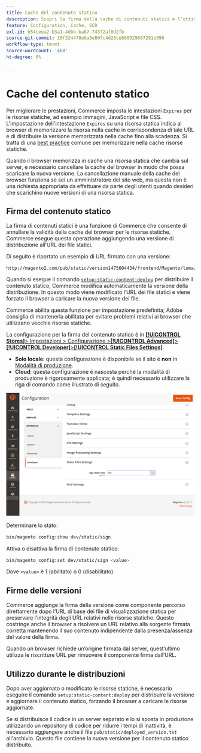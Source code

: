 ```yaml
---
title: Cache del contenuto statico
description: Scopri la firma della cache di contenuti statici e l’ottimizzazione delle prestazioni in Adobe Commerce. Scopri come abilitare, disabilitare e configurare le funzioni di caching.
feature: Configuration, Cache, SCD
exl-id: b54ceea2-b3a1-4dbb-ba87-743f2af0d2fb
source-git-commit: 10f324478e9a5e80fc4d28ce680929687291e990
workflow-type: tm+mt
source-wordcount: '468'
ht-degree: 0%

---
```


# Cache del contenuto statico

Per migliorare le prestazioni, Commerce imposta le intestazioni `Expires` per le risorse statiche, ad esempio immagini, JavaScript e file CSS.
L&#39;impostazione dell&#39;intestazione `Expires` su una risorsa statica indica al browser di memorizzare la risorsa nella cache in corrispondenza di tale URL e di distribuire la versione memorizzata nella cache fino alla scadenza.
Si tratta di una [best practice](https://developer.yahoo.com/performance/rules.html#expires=) comune per memorizzare nella cache risorse statiche.

Quando il browser memorizza in cache una risorsa statica che cambia sul server, è necessario cancellare la cache del browser in modo che possa scaricare la nuova versione.
La cancellazione manuale della cache del browser funziona se sei un amministratore del sito web, ma questa non è una richiesta appropriata da effettuare da parte degli utenti quando desideri che scarichino nuove versioni di una risorsa statica.

## Firma del contenuto statico

La firma di contenuti statici è una funzione di Commerce che consente di annullare la validità della cache del browser per le risorse statiche.
Commerce esegue questa operazione aggiungendo una versione di distribuzione all’URL dei file statici.

Di seguito è riportato un esempio di URL firmato con una versione:

```
http://magento2.com/pub/static/version1475604434/frontend/Magento/luma/en_US/images/logo.svg
```

Quando si esegue il comando [`setup:static-content:deploy`](../cli/static-view-file-deployment.md) per distribuire il contenuto statico, Commerce modifica automaticamente la versione della distribuzione.
In questo modo viene modificato l’URL dei file statici e viene forzato il browser a caricare la nuova versione dei file.

Commerce abilita questa funzione per impostazione predefinita; Adobe consiglia di mantenerla abilitata per evitare problemi relativi ai browser che utilizzano vecchie risorse statiche.

La configurazione per la firma del contenuto statico è in [**[!UICONTROL Stores]**> Impostazioni > Configurazione >**[!UICONTROL Advanced]**>**[!UICONTROL Developer]**>**[!UICONTROL Static Files Settings]**](https://experienceleague.adobe.com/en/docs/commerce-admin/systems/tools/developer-tools#static-file-signatures).

- **Solo locale**: questa configurazione è disponibile se il sito è **non** in [Modalità di produzione](https://experienceleague.adobe.com/docs/commerce-operations/configuration-guide/setup/application-modes.html#production-mode).
- **Cloud**: questa configurazione è nascosta perché la modalità di produzione è rigorosamente applicata; è quindi necessario utilizzare la riga di comando come illustrato di seguito.

![Impostazioni file statici](../../assets/configuration/static-files-settings.png)

Determinare lo stato:

```bash
bin/magento config:show dev/static/sign
```

Attiva o disattiva la firma di contenuto statico:

```bash
bin/magento config:set dev/static/sign <value>
```

Dove `<value>` è 1 (abilitato) o 0 (disabilitato).

## Firme delle versioni

Commerce aggiunge la firma della versione come componente percorso direttamente dopo l’URL di base dei file di visualizzazione statica per preservare l’integrità degli URL relativi nelle risorse statiche.
Questo costringe anche il browser a risolvere un URL relativo alla sorgente firmata corretta mantenendo il suo contenuto indipendente dalla presenza/assenza del valore della firma.

Quando un browser richiede un’origine firmata dal server, quest’ultimo utilizza le riscritture URL per rimuovere il componente firma dall’URL.

## Utilizzo durante le distribuzioni

Dopo aver aggiornato o modificato le risorse statiche, è necessario eseguire il comando `setup:static-content:deploy` per distribuire la versione e aggiornare il contenuto statico, forzando il browser a caricare le risorse aggiornate.

Se si distribuisce il codice in un server separato e lo si sposta in produzione utilizzando un repository di codice per ridurre i tempi di inattività, è necessario aggiungere anche il file `pub/static/deployed_version.txt` all&#39;archivio.
Questo file contiene la nuova versione per il contenuto statico distribuito.

